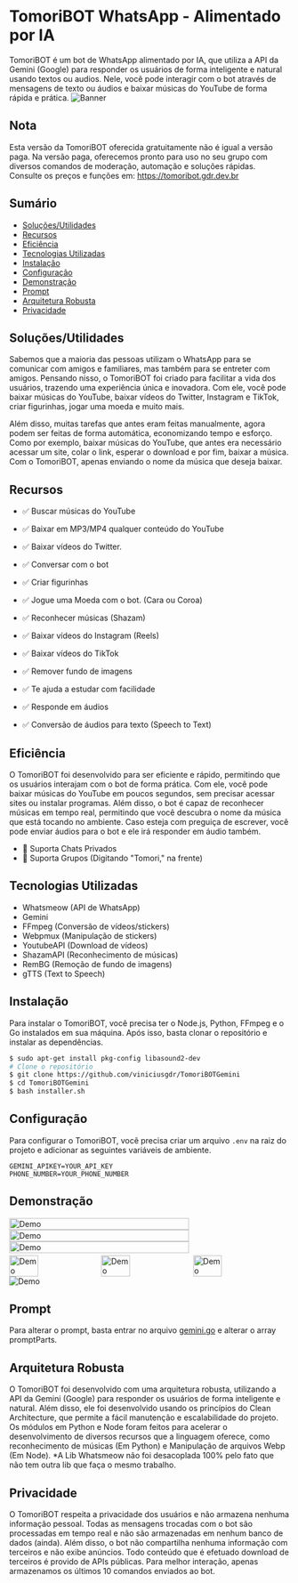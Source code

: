 # TomoriBOT WhatsApp - Alimentado por IA

TomoriBOT é um bot de WhatsApp alimentado por IA, que utiliza a API da Gemini (Google) para responder os usuários de forma inteligente e natural usando textos ou audios. Nele, você pode interagir com o bot através de mensagens de texto ou áudios e baixar músicas do YouTube de forma rápida e prática.
<img src="/public/image-banner.png" alt="Banner"/>
## Nota
Esta versão da TomoriBOT oferecida gratuitamente não é igual a versão paga. Na versão paga, oferecemos pronto para uso no seu grupo com diversos comandos de moderação, automação e soluções rápidas. Consulte os preços e funções em: https://tomoribot.gdr.dev.br

## Sumário

- [Soluções/Utilidades](#soluçõesutilidades)
- [Recursos](#recursos)
- [Eficiência](#eficiência)
- [Tecnologias Utilizadas](#tecnologias-utilizadas)
- [Instalação](#instalação)
- [Configuração](#configuração)
- [Demonstração](#demonstração)
- [Prompt](#prompt)
- [Arquitetura Robusta](#arquitetura-robusta)
- [Privacidade](#privacidade)

## Soluções/Utilidades

Sabemos que a maioria das pessoas utilizam o WhatsApp para se comunicar com amigos e familiares, mas também para se entreter com amigos. Pensando nisso, o TomoriBOT foi criado para facilitar a vida dos usuários, trazendo uma experiência única e inovadora. Com ele, você pode baixar músicas do YouTube, baixar vídeos do Twitter, Instagram e TikTok, criar figurinhas, jogar uma moeda e muito mais.

Além disso, muitas tarefas que antes eram feitas manualmente, agora podem ser feitas de forma automática, economizando tempo e esforço. Como por exemplo, baixar músicas do YouTube, que antes era necessário acessar um site, colar o link, esperar o download e por fim, baixar a música. Com o TomoriBOT, apenas enviando o nome da música que deseja baixar.

## Recursos

- ✅ Buscar músicas do YouTube
- ✅ Baixar em MP3/MP4 qualquer conteúdo do YouTube
- ✅ Baixar vídeos do Twitter.
- ✅ Conversar com o bot
- ✅ Criar figurinhas
- ✅ Jogue uma Moeda com o bot. (Cara ou Coroa)
- ✅ Reconhecer músicas (Shazam)
- ✅ Baixar vídeos do Instagram (Reels)
- ✅ Baixar vídeos do TikTok
- ✅ Remover fundo de imagens
- ✅ Te ajuda a estudar com facilidade

- ✅ Responde em áudios
- ✅ Conversão de áudios para texto (Speech to Text)

## Eficiência

O TomoriBOT foi desenvolvido para ser eficiente e rápido, permitindo que os usuários interajam com o bot de forma prática. Com ele, você pode baixar músicas do YouTube em poucos segundos, sem precisar acessar sites ou instalar programas. Além disso, o bot é capaz de reconhecer músicas em tempo real, permitindo que você descubra o nome da música que está tocando no ambiente. Caso esteja com preguiça de escrever, você pode enviar áudios para o bot e ele irá responder em áudio também.

- 🚀 Suporta Chats Privados
- 🚀 Suporta Grupos (Digitando "Tomori," na frente)

## Tecnologias Utilizadas
- Whatsmeow (API de WhatsApp)
- Gemini
- FFmpeg (Conversão de vídeos/stickers)
- Webpmux (Manipulação de stickers)
- YoutubeAPI (Download de vídeos)
- ShazamAPI (Reconhecimento de músicas)
- RemBG (Remoção de fundo de imagens)
- gTTS (Text to Speech)

## Instalação

Para instalar o TomoriBOT, você precisa ter o Node.js, Python, FFmpeg e o Go instalados em sua máquina. Após isso, basta clonar o repositório e instalar as dependências.

```bash
$ sudo apt-get install pkg-config libasound2-dev
# Clone o repositório
$ git clone https://github.com/viniciusgdr/TomoriBOTGemini
$ cd TomoriBOTGemini
$ bash installer.sh
```

## Configuração

Para configurar o TomoriBOT, você precisa criar um arquivo `.env` na raiz do projeto e adicionar as seguintes variáveis de ambiente.

```env
GEMINI_APIKEY=YOUR_API_KEY
PHONE_NUMBER=YOUR_PHONE_NUMBER
```

## Demonstração

<div style="display: flex; flex-direction: column; padding-bottom: 4px">
<img src="/public/img6.png" alt="Demo" height="80%" />
<img src="/public/img7.png" alt="Demo" height="80%" />
<img src="/public/img8.png" alt="Demo" height="80%" />
</div>
<div style="display: flex; flex-wrap: wrap;gap: 4px">
  <img src="/public/img1.jpeg" alt="Demo" width="32%" />
  <img src="/public/img5.jpeg" alt="Demo" width="32%" />
  <img src="/public/img4.jpeg" alt="Demo" width="32%" />
</div>
<img src="/public/img9.png" alt="Demo" />

## Prompt

Para alterar o prompt, basta entrar no arquivo [gemini.go](src/services/gemini/gemini.go) e alterar o array promptParts.

## Arquitetura Robusta

O TomoriBOT foi desenvolvido com uma arquitetura robusta, utilizando a API da Gemini (Google) para responder os usuários de forma inteligente e natural. Além disso, ele foi desenvolvido usando os princípios do Clean Architecture, que permite a fácil manutenção e escalabilidade do projeto.
Os módulos em Python e Node foram feitos para acelerar o desenvolvimento de diversos recursos que a linguagem oferece, como reconhecimento de músicas (Em Python) e Manipulação de arquivos Webp (Em Node).
\*A Lib Whatsmeow não foi desacoplada 100% pelo fato que não tem outra lib que faça o mesmo trabalho.

## Privacidade

O TomoriBOT respeita a privacidade dos usuários e não armazena nenhuma informação pessoal. Todas as mensagens trocadas com o bot são processadas em tempo real e não são armazenadas em nenhum banco de dados (ainda). Além disso, o bot não compartilha nenhuma informação com terceiros e não exibe anúncios. Todo conteúdo que é efetuado download de terceiros é provido de APIs públicas. Para melhor interação, apenas armazenamos os últimos 10 comandos enviados ao bot.
